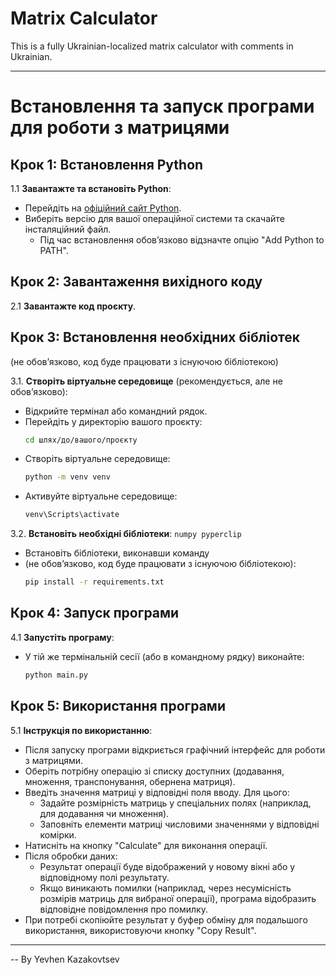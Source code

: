 
# Matrix Calculator

This is a fully Ukrainian-localized matrix calculator with comments in Ukrainian.

---

# Встановлення та запуск програми для роботи з матрицями

## Крок 1: Встановлення Python

1.1 **Завантажте та встановіть Python**:
   - Перейдіть на [офіційний сайт Python](https://www.python.org/downloads/).
   - Виберіть версію для вашої операційної системи та скачайте інсталяційний файл.
     - Під час встановлення обов’язково відзначте опцію "Add Python to PATH".

## Крок 2: Завантаження вихідного коду

2.1 **Завантажте код проєкту**.

## Крок 3: Встановлення необхідних бібліотек 

(не обов’язково, код буде працювати з існуючою бібліотекою)

3.1. **Створіть віртуальне середовище** (рекомендується, але не обов’язково):
   - Відкрийте термінал або командний рядок.
   - Перейдіть у директорію вашого проєкту:
     ```bash
     cd шлях/до/вашого/проєкту
     ```
   - Створіть віртуальне середовище:
     ```bash
     python -m venv venv
     ```
   - Активуйте віртуальне середовище:
     ```bash
     venv\Scripts\activate
     ```

3.2. **Встановіть необхідні бібліотеки**:
     ```
     numpy
     pyperclip
     ```
   - Встановіть бібліотеки, виконавши команду
   - (не обов’язково, код буде працювати з існуючою бібліотекою):
     ```bash
     pip install -r requirements.txt
     ```

## Крок 4: Запуск програми

4.1 **Запустіть програму**:
   - У тій же термінальній сесії (або в командному рядку) виконайте: 
     ```bash
     python main.py
     ```

## Крок 5: Використання програми

5.1 **Інструкція по використанню**:

- Після запуску програми відкриється графічний інтерфейс для роботи з матрицями.
- Оберіть потрібну операцію зі списку доступних (додавання, множення, транспонування, обернена матриця).
- Введіть значення матриці у відповідні поля вводу. Для цього:
  - Задайте розмірність матриць у спеціальних полях (наприклад, для додавання чи множення).
  - Заповніть елементи матриці числовими значеннями у відповідні комірки.
- Натисніть на кнопку "Calculate" для виконання операції.
- Після обробки даних:
  - Результат операції буде відображений у новому вікні або у відповідному полі результату.
  - Якщо виникають помилки (наприклад, через несумісність розмірів матриць для вибраної операції), програма відобразить відповідне повідомлення про помилку.
- При потребі скопіюйте результат у буфер обміну для подальшого використання, використовуючи кнопку "Copy Result".

---

-- By Yevhen Kazakovtsev
